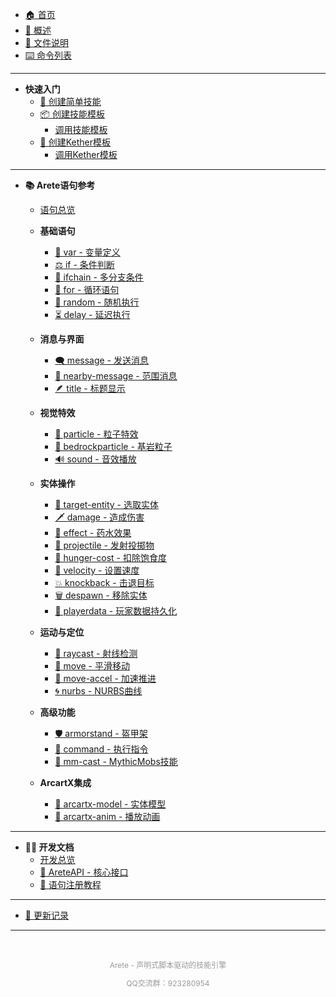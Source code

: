 <!-- 侧边栏导航 -->

* [🏠 首页](/)
* [📖 概述](概述.md)
* [📁 文件说明](文件说明.md)
* [⌨️ 命令列表](命令列表.md)

---

* **快速入门**
  * [🎯 创建简单技能](如何创建一个简单的技能.md)
  * [📦 创建技能模板](如何创建一个简单的技能模板/index.md)
    * [调用技能模板](如何创建一个简单的技能模板/如何在技能配置中调用该模板.md)
  * [🔧 创建Kether模板](如何创建一个简单的Kether模板/index.md)
    * [调用Kether模板](如何创建一个简单的Kether模板/如何在技能配置中调用Kether模板.md)

---

* **📚 Arete语句参考**
  * [语句总览](「Arete语句（Statement）」/index.md)
  
  * **基础语句**
    * [🧰 var - 变量定义](「Arete语句（Statement）」/var—定义_覆盖上下文变量.md)
    * [⚖️ if - 条件判断](「Arete语句（Statement）」/⚖️if—条件判断语句.md)
    * [🧠 ifchain - 多分支条件](「Arete语句（Statement）」/ifchain—多分支条件执行_case…else链.md)
    * [🔁 for - 循环语句](「Arete语句（Statement）」/for—计次数_区间循环_临时变量.md)
    * [🎲 random - 随机执行](「Arete语句（Statement）」/random—按权重随机执行一个子块.md)
    * [⏳ delay - 延迟执行](「Arete语句（Statement）」/⏳delay—延迟执行后续语句.md)
  
  * **消息与界面**
    * [🗨️ message - 发送消息](「Arete语句（Statement）」/️message—发送消息语句.md)
    * [📢 nearby-message - 范围消息](「Arete语句（Statement）」/nearby-message—向附近玩家发送消息.md)
    * [🪶 title - 标题显示](「Arete语句（Statement）」/title—显示标题与副标题.md)
  
  * **视觉特效**
    * [🌌 particle - 粒子特效](「Arete语句（Statement）」/particle—粒子特效语句.md)
    * [🌈 bedrockparticle - 基岩粒子](「Arete语句（Statement）」/bedrockparticle—播放基岩粒子特效.md)
    * [🔊 sound - 音效播放](「Arete语句（Statement）」/sound—播放音效.md)
  
  * **实体操作**
    * [🎯 target-entity - 选取实体](「Arete语句（Statement）」/target-entity—范围选取实体_写入上下文变量.md)
    * [🗡️ damage - 造成伤害](「Arete语句（Statement）」/️damage—造成伤害.md)
    * [🧪 effect - 药水效果](「Arete语句（Statement）」/effect—施加药水效果.md)
    * [🎯 projectile - 发射投掷物](「Arete语句（Statement）」/projectile—投掷物.md)
    * [🍞 hunger-cost - 扣除饱食度](「Arete语句（Statement）」/hunger-cost—扣除饱食度.md)
    * [💨 velocity - 设置速度](「Arete语句（Statement）」/velocity—设置实体速度_冲刺击退.md)
    * [💥 knockback - 击退目标](「Arete语句（Statement）」/knockback—按方向击退目标_震退敌人.md)
    * [🗑 despawn - 移除实体](「Arete语句（Statement）」/despawn—移除实体_清理载体.md)
    * [📕 playerdata - 玩家数据持久化](「Arete语句（Statement）」/playerdata—玩家数据持久化.md)

  
  * **运动与定位**
    * [🎯 raycast - 射线检测](「Arete语句（Statement）」/raycast—获取视线命中点_命中实体指针.md)
    * [🧭 move - 平滑移动](「Arete语句（Statement）」/move—平滑移动实体_插值位移（含缓动）.md)
    * [🚀 move-accel - 加速推进](「Arete语句（Statement）」/move-accel—加速度推进_追踪位移（限速可控）.md)
    * [🌀 nurbs - NURBS曲线](「Arete语句（Statement）」/nurbs—三维曲线采样语句（NURBS曲线生成）.md)
  
  * **高级功能**
    * [🛡️ armorstand - 盔甲架](「Arete语句（Statement）」/️armorstand—生成与驱动隐形盔甲架（可穿物、可运动）.md)
    * [🧾 command - 执行指令](「Arete语句（Statement）」/command—控制台执行指令_支持占位符.md)
    * [🐉 mm-cast - MythicMobs技能](「Arete语句（Statement）」/mm-cast—调用MythicMobs技能_触发外部连锁.md)
  
  * **ArcartX集成**
    * [🦋 arcartx-model - 实体模型](「Arete语句（Statement）」/arcartx-model—设置ArcartX实体模型.md)
    * [🐺 arcartx-anim - 播放动画](「Arete语句（Statement）」/arcartx-anim—播放ArcartX动画.md)

---

* **👨‍💻 开发文档**
  * [开发总览](附属开发以及对应API/index.md)
  * [🧩 AreteAPI - 核心接口](附属开发以及对应API/AreteAPI—技能系统核心接口文档.md)
  * [🧩 语句注册教程](附属开发以及对应API/Arete语句注册教程（StatementRegistryGuide）.md)

---

* [📝 更新记录](更新记录.md)

---

<div style="text-align: center; padding: 20px 0; color: #999; font-size: 12px;">
  <p>Arete - 声明式脚本驱动的技能引擎</p>
  <p>QQ交流群：923280954</p>
</div>

